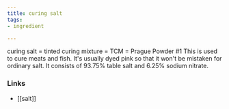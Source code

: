 ```yaml
---
title: curing salt
tags:
- ingredient

---
```

curing salt = tinted curing mixture = TCM = Prague Powder #1 This is used to cure meats and fish. It's usually dyed pink so that it won't be mistaken for ordinary salt. It consists of 93.75% table salt and 6.25% sodium nitrate.

### Links

* [[salt]]
